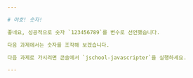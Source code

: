 ```yaml
---

# 야호! 숫자!

좋네요, 성공적으로 숫자 `123456789`를 변수로 선언했습니다.

다음 과제에서는 숫자를 조작해 보겠습니다.

다음 과제로 가시려면 콘솔에서 `jschool-javascripter`을 실행하세요.

---
```

